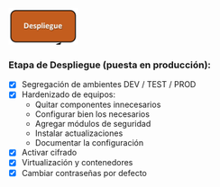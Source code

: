 ![Despliegue](./images/deploy.png)

### Etapa de Despliegue (puesta en producción):

- [x] Segregación de ambientes DEV / TEST / PROD
- [x] Hardenizado de equipos:
  - Quitar componentes innecesarios
  - Configurar bien los necesarios
  - Agregar módulos de seguridad
  - Instalar actualizaciones
  - Documentar la configuración
- [x] Activar cifrado
- [x] Virtualización y contenedores
- [x] Cambiar contraseñas por defecto
